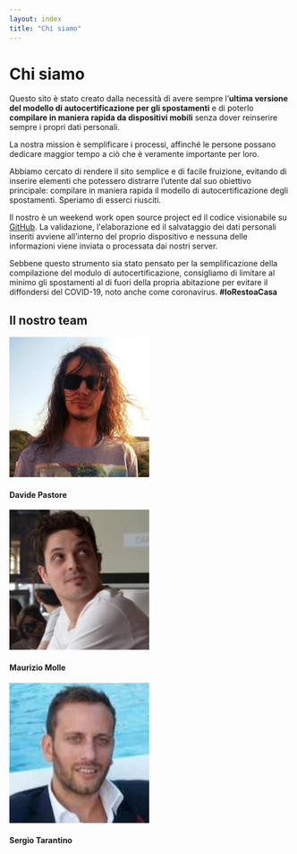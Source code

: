 ```yaml
---
layout: index
title: "Chi siamo"
---
```

<div class="container px-3 py-3 pt-md-5 pb-md-4 mx-auto text-justify">
    <h1 class="h1-responsive text-center">Chi siamo</h1>
    <p>Questo sito è stato creato dalla necessità di avere sempre l’<b>ultima versione del modello di autocertificazione per gli spostamenti</b> e di poterlo <b>compilare in maniera rapida da dispositivi mobili</b> senza dover reinserire sempre i propri dati personali.</p>
    <p>La nostra mission è semplificare i processi, affinché le persone possano dedicare maggior tempo a ciò che è veramente importante per loro.</p>
    <p>Abbiamo cercato di rendere il sito semplice e di facile fruizione, evitando di inserire elementi che potessero distrarre l’utente dal suo obiettivo principale: compilare in maniera rapida il modello di autocertificazione degli spostamenti. Speriamo di esserci riusciti.</p>
    <p>Il nostro è un weekend work open source project ed il codice visionabile su <a href="{{ site.github_project_url }}" target="_blank">GitHub</a>.
    La validazione, l'elaborazione ed il salvataggio dei dati personali inseriti avviene all’interno del proprio dispositivo e nessuna delle informazioni viene inviata o processata dai nostri server.<br>
    </p>
    <p>Sebbene questo strumento sia stato pensato per la semplificazione della compilazione del modulo di autocertificazione, consigliamo di limitare al minimo gli spostamenti al di fuori della propria abitazione per evitare il diffondersi del COVID-19, noto anche come coronavirus. <b>#IoRestoaCasa</b></p>
    <section class="team-section text-center my-5">

  <!-- Section heading -->
  <h2 class="h2-responsive my-5">Il nostro team</h2>
  <!-- Section description -->
  <p class="grey-text w-responsive mx-auto mb-5"></p>

  <!-- Grid row -->
  <div class="row text-center">
    <!-- Davide Pastore -->
    <div class="col-md-4 mb-md-0 mb-5">
      <div class="avatar mx-auto">
        <img src="/img/cs-dp.jpg" class="rounded z-depth-1-half" alt="Foto Davide Pastore">
      </div>
      <h4 class="font-weight-bold dark-grey-text my-4">Davide Pastore</h4>
      <!-- <h6 class="text-uppercase grey-text mb-3"><strong></strong></h6>-->
      <a class="btn-floating btn-sm mx-1 mb-0 btn-tw" href="mailto:davide.pastore@covidcert.it"><i class="fa fa-envelope "></i></a>
      <a class="btn-floating btn-sm mx-1 mb-0 btn-li" href="https://www.linkedin.com/in/davide-pastore-9271b847/"><i class="fa fa-linkedin"></i></a>
      <a class="btn-floating btn-sm mx-1 mb-0 btn-dribbble" href="https://github.com/DavidePastore"><i class="fa fa-github"></i></a>
    </div>
    <!-- Maurizio Molle -->
    <div class="col-md-4 mb-md-0 mb-5">
      <div class="avatar mx-auto">
        <img src="/img/cs-mm.jpg" class="rounded z-depth-1-half" alt="Foto Maurizio Molle">
      </div>
      <h4 class="font-weight-bold dark-grey-text my-4">Maurizio Molle</h4>
      <!-- <h6 class="text-uppercase grey-text mb-3"><strong></strong></h6>-->
      <!--Email-->
      <a class="btn-floating btn-sm mx-1 mb-0 btn-tw" href="mailto:maurizio.molle@covidcert.it"><i class="fa fa-envelope "></i></a>
      <a class="btn-floating btn-sm mx-1 mb-0 btn-li" href="https://www.linkedin.com/in/mauriziomolle/"><i class="fa fa-linkedin"></i></a>
    </div>
    <!-- Sergio Tarantino -->
    <div class="col-md-4">
      <div class="avatar mx-auto">
        <img src="/img/cs-st.jpg" class="rounded shadow z-depth-1-half" alt="Foto Sergio Tarantino">
      </div>
      <h4 class="font-weight-bold dark-grey-text my-4">Sergio Tarantino</h4>
      <!-- <h6 class="text-uppercase grey-text mb-3"><strong></strong></h6>-->
      <a class="btn-floating btn-sm mx-1 mb-0 btn-tw" href="mailto:sergio.tarantino@covidcert.it"><i class="fa fa-envelope "></i></a>
      <a class="btn-floating btn-sm mx-1 mb-0 btn-li" href="https://www.linkedin.com/in/sergiotarantino/"><i class="fa fa-linkedin"></i></a>
    </div>
    <!-- Grid column -->

  </div>
  <!-- Grid row -->

</section>
</div>
